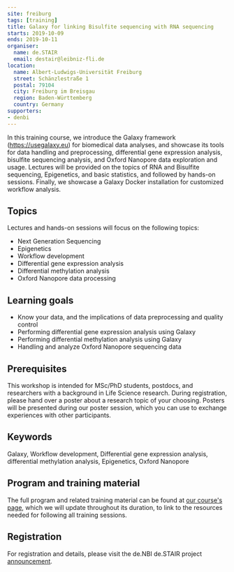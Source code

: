 ```yaml
---
site: freiburg
tags: [training]
title: Galaxy for linking Bisulfite sequencing with RNA sequencing
starts: 2019-10-09
ends: 2019-10-11
organiser:
  name: de.STAIR
  email: destair@leibniz-fli.de
location:
  name: Albert-Ludwigs-Universität Freiburg
  street: Schänzlestraße 1
  postal: 79104
  city: Freiburg im Breisgau
  region: Baden-Württemberg
  country: Germany
supporters:
- denbi
---
```


In this training course, we introduce the Galaxy framework (https://usegalaxy.eu) for biomedical data analyses, and showcase its tools for data handling and preprocessing, differential gene expression analysis, bisulfite sequencing analysis, and Oxford Nanopore data exploration and usage. Lectures will be provided on the topics of RNA and Bisulfite sequencing, Epigenetics, and basic statistics, and followed by hands-on sessions. Finally, we showcase a Galaxy Docker installation for customized workflow analysis.

## Topics
Lectures and hands-on sessions will focus on the following topics:
- Next Generation Sequencing
- Epigenetics
- Workflow development
- Differential gene expression analysis
- Differential methylation analysis
- Oxford Nanopore data processing

## Learning goals
- Know your data, and the implications of data preprocessing and quality control
- Performing differential gene expression analysis using Galaxy
- Performing differential methylation analysis using Galaxy
- Handling and analyze Oxford Nanopore sequencing data

## Prerequisites
This workshop is intended for MSc/PhD students, postdocs, and researchers with a background in Life Science research. During registration, please hand over a poster about a research topic of your choosing. Posters will be presented during our poster session, which you can use to exchange experiences with other participants.

## Keywords
Galaxy, Workflow development, Differential gene expression analysis, differential methylation analysis, Epigenetics, Oxford Nanopore

## Program and training material
The full program and related training material can be found at [our course's page](https://github.com/destairdenbi/trainings/tree/master/2019-10-09_denbi_training_in_freiburg), which we will update throughout its duration, to link to the resources needed for following all training sessions.

## Registration
For registration and details, please visit the de.NBI de.STAIR project [announcement](https://www.leibniz-fli.de/de/news-events/seminare/news-detailpage/news/denbidestair-training-course-galaxy-for-linking-bisulfite-sequencing-with-rna-sequencing-1/).
